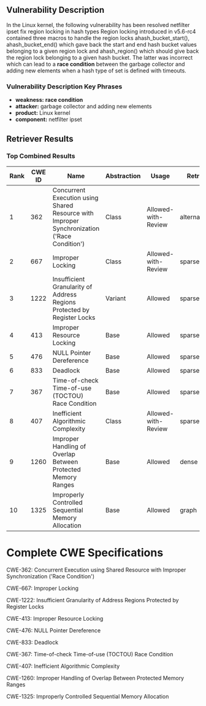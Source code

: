## Vulnerability Description
In the Linux kernel, the following vulnerability has been resolved netfilter ipset fix region locking in hash types Region locking introduced in v5.6-rc4 contained three macros to handle the region locks ahash_bucket_start(), ahash_bucket_end() which gave back the start and end hash bucket values belonging to a given region lock and ahash_region() which should give back the region lock belonging to a given hash bucket. The latter was incorrect which can lead to a **race condition** between the garbage collector and adding new elements when a hash type of set is defined with timeouts.

### Vulnerability Description Key Phrases
- **weakness:** **race condition**
- **attacker:** garbage collector and adding new elements
- **product:** Linux kernel
- **component:** netfilter ipset

## Retriever Results

### Top Combined Results

| Rank | CWE ID | Name | Abstraction | Usage  | Retrievers | Individual Scores |
|------|--------|------|-------------|-------|------------|-------------------|
| 1 | 362 | Concurrent Execution using Shared Resource with Improper Synchronization ('Race Condition') | Class | Allowed-with-Review | alternate_terms | 1.000 |
| 2 | 667 | Improper Locking | Class | Allowed-with-Review | sparse | 0.478 |
| 3 | 1222 | Insufficient Granularity of Address Regions Protected by Register Locks | Variant | Allowed | sparse | 0.453 |
| 4 | 413 | Improper Resource Locking | Base | Allowed | sparse | 0.452 |
| 5 | 476 | NULL Pointer Dereference | Base | Allowed | sparse | 0.444 |
| 6 | 833 | Deadlock | Base | Allowed | sparse | 0.439 |
| 7 | 367 | Time-of-check Time-of-use (TOCTOU) Race Condition | Base | Allowed | sparse | 0.428 |
| 8 | 407 | Inefficient Algorithmic Complexity | Class | Allowed-with-Review | sparse | 0.426 |
| 9 | 1260 | Improper Handling of Overlap Between Protected Memory Ranges | Base | Allowed | dense | 0.496 |
| 10 | 1325 | Improperly Controlled Sequential Memory Allocation | Base | Allowed | graph | 0.002 |



# Complete CWE Specifications

CWE-362: Concurrent Execution using Shared Resource with Improper Synchronization ('Race Condition')

CWE-667: Improper Locking

CWE-1222: Insufficient Granularity of Address Regions Protected by Register Locks

CWE-413: Improper Resource Locking

CWE-476: NULL Pointer Dereference

CWE-833: Deadlock

CWE-367: Time-of-check Time-of-use (TOCTOU) Race Condition

CWE-407: Inefficient Algorithmic Complexity

CWE-1260: Improper Handling of Overlap Between Protected Memory Ranges

CWE-1325: Improperly Controlled Sequential Memory Allocation